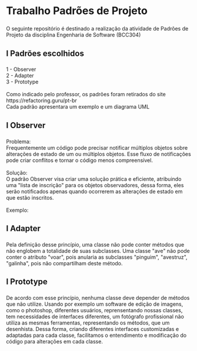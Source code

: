 <h1 align="left">Trabalho Padrões de Projeto</h1>

###

<p align="left">O seguinte repositório é destinado a realização da atividade de Padrões de Projeto da disciplina Engenharia de Software (BCC304)</p>

###

<h2 align="left">I Padrões escolhidos</h2>

###

<p align="left">1 - Observer<br>2 - Adapter<br>3 -  Prototype<br><br>Como indicado pelo professor, os padrões foram retirados do site https://refactoring.guru/pt-br<br> Cada padrão apresentara um exemplo e um diagrama UML</p>

###

<h2 align="left">I Observer</h2>

###

<p align="left"> Problema: <br>
Frequentemente um código pode precisar notificar múltiplos objetos sobre alterações de estado de um ou múltiplos objetos. Esse fluxo de notificações pode criar conflitos e tornar o código menos compreensível.<br>
<br>
Solução:<br>
O padrão Observer visa criar uma solução prática e eficiente, atribuindo uma "lista de inscrição" para os objetos observadores, dessa forma, eles serão notificados apenas quando ocorrerem as alterações de estado em que estão inscritos.<br>
<br>
Exemplo:
  
</p>

###

<h2 align="left">I Adapter</h2>

###

<p align="left">Pela definição desse princípio, uma classe não pode conter métodos que não englobem a totalidade de suas subclasses. Uma classe "ave" não pode conter o atributo "voar", pois anularia as subclasses "pinguim", "avestruz", "galinha", pois não compartilham deste método. </p>

###

<h2 align="left">I Prototype</h2>

###

<p align="left">De acordo com esse princípio, nenhuma classe deve depender de métodos que não utilize. Usando por exemplo um software de edição de imagens, como o photoshop, diferentes usuários, reprensentando nossas classes, tem necessidades de interfaces diferentes, um fotógrafo profissional não utiliza as mesmas ferramentas, representando os métodos, que um desenhista. Dessa forma, criando diferentes interfaces customizadas e adaptadas para cada classe, facilitamos o entendimento e modificação do código para alterações em cada classe.</p>

###


###
